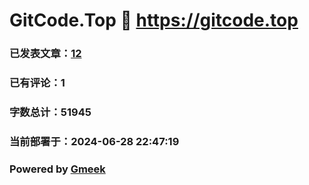 # GitCode.Top :link: https://gitcode.top 
### 已发表文章：[12](https://gitcode.top/tag.html) 
### 已有评论：1 
### 字数总计：51945 
### 当前部署于：2024-06-28 22:47:19 
### Powered by [Gmeek](https://github.com/Meekdai/Gmeek)

